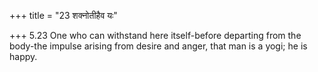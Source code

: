 +++
title = "23 शक्नोतीहैव यः"

+++
5.23 One who can withstand here itself-before departing from the
body-the impulse arising from desire and anger, that man is a yogi; he
is happy.
